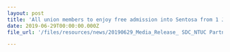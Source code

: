 ```yaml
---
layout: post
title: 'All union members to enjoy free admission into Sentosa from 1 July'
date: 2019-06-29T00:00:00.000Z
file_url: '/files/resources/news/20190629_Media_Release_ SDC_NTUC Partnership.pdf'

---
```


